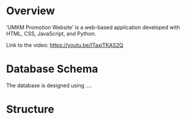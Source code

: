# Overview
‘UMKM Promotion Website’ is a web-based application developed with HTML, CSS, JavaScript, and Python.


Link to the video: https://youtu.be/ITaxiTKAS2Q
# Database Schema
The database is designed using ….

# Structure


